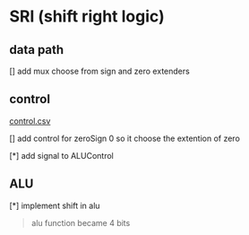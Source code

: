 # SRl (shift right logic)

## data path
[] add mux choose from sign and zero extenders

## control
[control.csv](./control.csv)

[] add control for zeroSign 0 so it choose the extention of zero

[*] add signal to ALUControl

## ALU

[*] implement shift in alu 
>alu function became 4 bits


